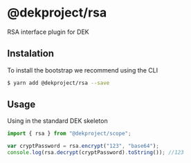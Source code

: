# @dekproject/rsa

RSA interface plugin for DEK

## Instalation

To install the bootstrap we recommend using the CLI

```bash
$ yarn add @dekproject/rsa --save
```

## Usage

Using in the standard DEK skeleton

```js
import { rsa } from "@dekproject/scope";

var cryptPassword = rsa.encrypt("123", "base64");
console.log(rsa.decrypt(cryptPassword).toString()); //123
```
